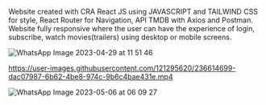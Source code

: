 Website created with CRA React JS using JAVASCRIPT and TAILWIND CSS for style, React Router for Navigation, API TMDB with Axios and Postman.
Website fully responsive where the user can have the experience of login, subscribe, watch movies(trailers) using desktop or mobile screens.

![WhatsApp Image 2023-04-29 at 11 51 46](https://user-images.githubusercontent.com/121295620/236614043-064e9d0e-bd60-49ab-b5c0-e9469228084b.jpeg)


https://user-images.githubusercontent.com/121295620/236614699-dac07987-6b62-4be8-974c-9b6c4bae431e.mp4

![WhatsApp Image 2023-05-06 at 06 09 27](https://user-images.githubusercontent.com/121295620/236614859-4548c22e-cfcb-4c9c-9bbb-3f7abd1395da.jpeg)


